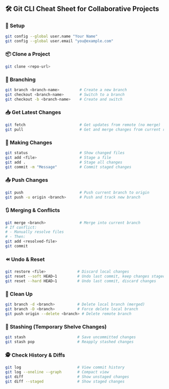 ## 🛠️ Git CLI Cheat Sheet for Collaborative Projects

### 🔧 Setup
```bash
git config --global user.name "Your Name"
git config --global user.email "you@example.com"
```

### 📦 Clone a Project
```bash
git clone <repo-url>
```

### 🔀 Branching
```bash
git branch <branch-name>         # Create a new branch
git checkout <branch-name>       # Switch to a branch
git checkout -b <branch-name>    # Create and switch
```

### 📥 Get Latest Changes
```bash
git fetch                        # Get updates from remote (no merge)
git pull                         # Get and merge changes from current remote branch
```

### 💾 Making Changes
```bash
git status                       # Show changed files
git add <file>                   # Stage a file
git add .                        # Stage all changes
git commit -m "Message"          # Commit staged changes
```

### 📤 Push Changes
```bash
git push                         # Push current branch to origin
git push -u origin <branch>      # Push and track new branch
```

### 🔃 Merging & Conflicts
```bash
git merge <branch>               # Merge into current branch
# If conflict:
# - Manually resolve files
# - Then:
git add <resolved-file>
git commit
```

### ⏪ Undo & Reset
```bash
git restore <file>              # Discard local changes
git reset --soft HEAD~1         # Undo last commit, keep changes staged
git reset --hard HEAD~1         # Undo last commit, discard changes
```

### 🧹 Clean Up
```bash
git branch -d <branch>          # Delete local branch (merged)
git branch -D <branch>          # Force delete local branch
git push origin --delete <branch> # Delete remote branch
```

### 📌 Stashing (Temporary Shelve Changes)
```bash
git stash                       # Save uncommitted changes
git stash pop                   # Reapply stashed changes
```

### 🕵️ Check History & Diffs
```bash
git log                         # View commit history
git log --oneline --graph       # Compact view
git diff                        # Show unstaged changes
git diff --staged               # Show staged changes
```
